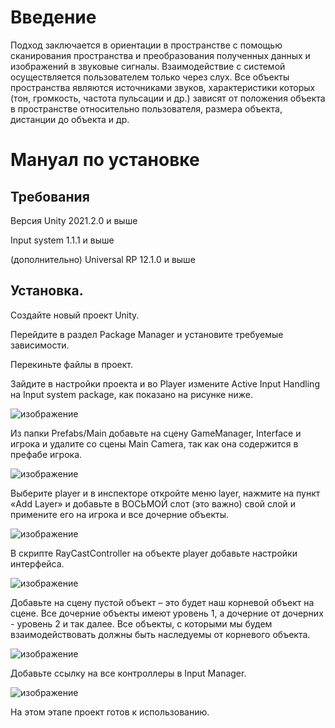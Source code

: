 # Введение
Подход заключается в ориентации в пространстве с помощью сканирования пространства и преобразования полученных данных и изображений в звуковые сигналы.
Взаимодействие с системой осуществляется пользователем только через слух. 
Все объекты пространства являются источниками звуков, характеристики которых (тон, громкость, частота пульсации и др.)
зависят от положения объекта в пространстве относительно пользователя, размера объекта, дистанции до объекта и др.


# Мануал по установке


## Требования


Версия Unity 2021.2.0 и выше


Input system 1.1.1 и выше


(дополнительно) Universal RP 12.1.0 и выше

## Установка.
Создайте новый проект Unity.


Перейдите в раздел Package Manager и установите требуемые зависимости.


Перекиньте файлы в проект.


Зайдите в настройки проекта и во Player измените Active Input Handling на Input system package, как показано на рисунке ниже.


![изображение](https://user-images.githubusercontent.com/43909412/141474037-1754a17b-dbe3-44b1-9b3f-9018e8aa4718.png)

Из папки Prefabs/Main добавьте на сцену GameManager, Interface и игрока и удалите со сцены Main Camera, так как она содержится в префабе игрока. 


![изображение](https://user-images.githubusercontent.com/43909412/141474185-4c966b17-570c-4fe6-b140-11ffda4028a7.png)


Выберите player и в инспекторе откройте меню layer, нажмите на пункт «Add Layer» и добавьте в ВОСЬМОЙ слот (это важно) свой слой и примените его на игрока и все дочерние объекты.


![изображение](https://user-images.githubusercontent.com/43909412/141475272-13b0af8b-7b33-4d5a-82e9-40c28805f47a.png)


В скрипте RayCastController на объекте player добавьте настройки интерфейса.  


![изображение](https://user-images.githubusercontent.com/43909412/141475300-a362998d-b5e0-468d-8978-20454158a65e.png)


Добавьте на сцену пустой объект – это будет наш корневой объект на сцене. Все дочерние объекты имеют уровень 1, а дочерние от дочерних - уровень 2 и так далее. Все объекты, с которыми мы будем взаимодействовать должны быть наследуемы от корневого объекта.


![изображение](https://user-images.githubusercontent.com/43909412/141475313-af19d3b7-03d0-4f9b-ad33-21bc76e36ba0.png)

Добавьте ссылку на все контроллеры в Input Manager.
 

![изображение](https://user-images.githubusercontent.com/43909412/141475345-a27c81f9-6766-4b8a-899d-2642437d8ebd.png)


На этом этапе проект готов к использованию.
